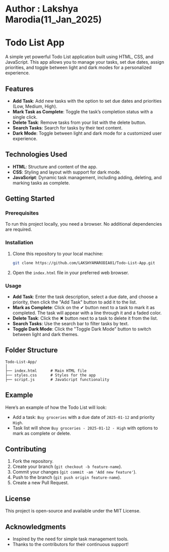 # Author : Lakshya Marodia(11_Jan_2025)
# Todo List App

A simple yet powerful Todo List application built using HTML, CSS, and JavaScript. This app allows you to manage your tasks, set due dates, assign priorities, and toggle between light and dark modes for a personalized experience.

## Features

- **Add Task**: Add new tasks with the option to set due dates and priorities (Low, Medium, High).
- **Mark Task as Complete**: Toggle the task’s completion status with a single click.
- **Delete Task**: Remove tasks from your list with the delete button.
- **Search Tasks**: Search for tasks by their text content.
- **Dark Mode**: Toggle between light and dark mode for a customized user experience.

## Technologies Used

- **HTML**: Structure and content of the app.
- **CSS**: Styling and layout with support for dark mode.
- **JavaScript**: Dynamic task management, including adding, deleting, and marking tasks as complete.

## Getting Started

### Prerequisites

To run this project locally, you need a browser. No additional dependencies are required.

### Installation

1. Clone this repository to your local machine:

    ```bash
    git clone https://github.com/LAKSHYAMARODIA01/Todo-List-App.git
    ```

2. Open the `index.html` file in your preferred web browser.

### Usage

- **Add Task**: Enter the task description, select a due date, and choose a priority, then click the "Add Task" button to add it to the list.
- **Mark as Complete**: Click on the ✔ button next to a task to mark it as completed. The task will appear with a line through it and a faded color.
- **Delete Task**: Click the ✖ button next to a task to delete it from the list.
- **Search Tasks**: Use the search bar to filter tasks by text.
- **Toggle Dark Mode**: Click the "Toggle Dark Mode" button to switch between light and dark themes.

## Folder Structure

```
Todo-List-App/
│
├── index.html      # Main HTML file
├── styles.css      # Styles for the app
├── script.js       # JavaScript functionality
```

## Example

Here’s an example of how the Todo List will look:

- Add a task: `Buy groceries` with a due date of `2025-01-12` and priority `High`.
- Task list will show `Buy groceries - 2025-01-12 - High` with options to mark as complete or delete.

## Contributing

1. Fork the repository.
2. Create your branch (`git checkout -b feature-name`).
3. Commit your changes (`git commit -am 'Add new feature'`).
4. Push to the branch (`git push origin feature-name`).
5. Create a new Pull Request.

## License

This project is open-source and available under the MIT License.

## Acknowledgments

- Inspired by the need for simple task management tools.
- Thanks to the contributors for their continuous support!
